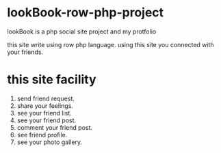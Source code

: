 # lookBook-row-php-project
lookBook is a php social site project and my protfolio

this site write using row php language. using this site you connected with your friends.

# this site facility

1. send friend request.
2. share your feelings.
3. see your friend list.
4. see your friend post.
5. comment your friend post.
6. see friend profile.
7. see your photo gallery.